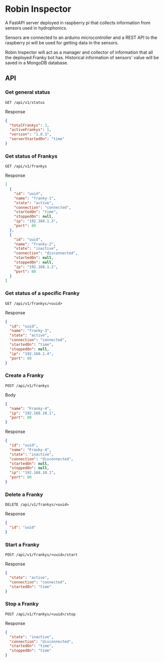 # Robin Inspector

A FastAPI server deployed in raspberry pi that collects information from sensors used in hydrophonics.

Sensors are connected to an arduino microcontroller and a REST API to the raspberry pi will be used
for getting data in the sensors.

Robin Inspector will act as a manager and collector of information that all the deployed Franky bot has. 
Historical information of sensors' value will be saved in a MongoDB database.

## API

### Get general status

```
GET /api/v1/status
```

Response

```json
{
  "totalFrankys": 3,
  "activeFrankys": 1,
  "version": "1.0.3",
  "serverStartedOn": "time"
}
```

### Get status of Frankys

```
GET /api/v1/frankys
```

Response

```json
[
  {
    "id": "uuid",
    "name": "franky-1",
    "state": "active",
    "connection": "connected",
    "startedOn": "time",
    "stoppedOn": null,
    "ip": "192.168.1.3",
    "port": 80
  },
  {
    "id": "uuid",
    "name": "franky-2",
    "state": "inactive",
    "connection": "disconnected",
    "startedOn": null,
    "stoppedOn": null,
    "ip": "192.168.1.2",
    "port": 80
  }
]
```
### Get status of a specific Franky

```
GET /api/v1/frankys/<uuid>
```

Response

```json
{
  "id": "uuid",
  "name": "franky-3",
  "state": "active",
  "connection": "connected",
  "startedOn": "time",
  "stoppedOn": null,
  "ip": "192.168.1.4",
  "port": 80
}
```

### Create a Franky

```
POST /api/v1/frankys
```

Body

```json
{
  "name": "Franky-4",
  "ip": "192.168.10.1",
  "port": 80
}
```

Response

```json
{
  "id": "uuid",
  "name": "Franky-4",
  "state": "inactive",
  "connection": "disconnected",
  "startedOn": null,
  "stoppedOn": null,
  "ip": "192.168.10.1",
  "port": 80
}
```

### Delete a Franky

```
DELETE /api/v1/frankys/<uuid>
```

Response 

```json
{
  "id": "uuid"
}
```

### Start a Franky

```
POST /api/v1/frankys/<uuid>/start
```

Response

```json
{
  "state": "active",
  "connection": "connected",
  "startedOn": "time"
}
```

### Stop a Franky

```
POST /api/v1/frankys/<uuid>/stop
```

Response

```json
{
  "state": "inactive",
  "connection": "disconnected",
  "startedOn": "time",
  "stoppedOn": "time"
}
```

